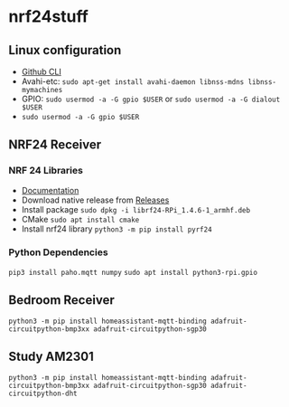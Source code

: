 # nrf24stuff

## Linux configuration

- [Github CLI](https://github.com/cli/cli/blob/trunk/docs/install_linux.md)
- Avahi-etc: `sudo apt-get install avahi-daemon libnss-mdns libnss-mymachines`
- GPIO: `sudo usermod -a -G gpio $USER` or `sudo usermod -a -G dialout $USER`
- `sudo usermod -a -G gpio $USER`

## NRF24 Receiver

### NRF 24 Libraries

- [Documentation](https://nrf24.github.io/RF24/)
- Download native release from [Releases](https://github.com/nRF24/RF24/releases)
- Install package `sudo dpkg -i librf24-RPi_1.4.6-1_armhf.deb`
- CMake `sudo apt install cmake`
- Install nrf24 library `python3 -m pip install pyrf24`
### Python Dependencies

`pip3 install paho.mqtt numpy`
`sudo apt install python3-rpi.gpio`

## Bedroom Receiver

`python3 -m pip install homeassistant-mqtt-binding adafruit-circuitpython-bmp3xx adafruit-circuitpython-sgp30`

## Study AM2301

`python3 -m pip install homeassistant-mqtt-binding adafruit-circuitpython-bmp3xx adafruit-circuitpython-sgp30 adafruit-circuitpython-dht`